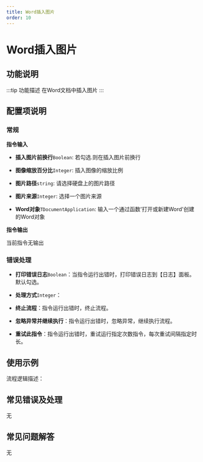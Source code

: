 ```yaml
---
title: Word插入图片
order: 10
---
```


# Word插入图片

## 功能说明

:::tip 功能描述
在Word文档中插入图片
:::

## 配置项说明

### 常规

**指令输入**

- **插入图片前换行**`Boolean`: 若勾选.则在插入图片前换行

- **图像缩放百分比**`Integer`: 插入图像的缩放比例

- **图片路径**`string`: 请选择硬盘上的图片路径

- **图片来源**`Integer`: 选择一个图片来源

- **Word对象**`TDocumentApplication`: 输入一个通过函数'打开或新建Word'创建的Word对象


**指令输出**

当前指令无输出

### 错误处理

- **打印错误日志**`Boolean`：当指令运行出错时，打印错误日志到【日志】面板。默认勾选。

- **处理方式**`Integer`：

 - **终止流程**：指令运行出错时，终止流程。

 - **忽略异常并继续执行**：指令运行出错时，忽略异常，继续执行流程。

 - **重试此指令**：指令运行出错时，重试运行指定次数指令，每次重试间隔指定时长。

## 使用示例

流程逻辑描述：

## 常见错误及处理

无

## 常见问题解答

无


